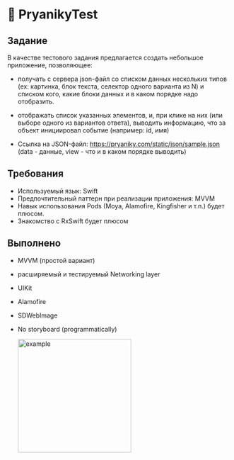 # 🍪 PryanikyTest 

## Задание

В качестве тестового задания предлагается создать небольшое приложение, позволяющее:

- получать с сервера json-файл cо списком данных нескольких типов (ex: картинка, блок текста, селектор одного варианта из N) и списком кого, какие блоки данных и в каком порядке надо отобразить.

- отображать список указанных элементов, и, при клике на них (или выборе одного из вариантов ответа), выводить информацию, что за объект инициировал событие (например: id, имя)

- Ссылка на JSON-файл:   https://pryaniky.com/static/json/sample.json (data - данные, view - что и в каком порядке выводить)

## Требования
- Используемый язык: Swift
- Предпочтительный паттерн при реализации приложения: MVVM
- Навык использования Pods (Moya, Alamofire, Kingfisher и т.п.) будет плюсом.
- Знакомство с RxSwift будет плюсом

## Выполнено
- MVVM (простой вариант)
- расширяемый и тестируемый Networking layer
- UIKit
- Alamofire 
- SDWebImage 
- No storyboard (programmatically)
  
  <img width="256" alt="example" src="https://github.com/semjonG/PryanikyTest/blob/main/animated.gif?raw=true"><br>
